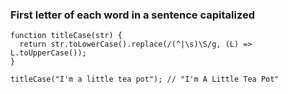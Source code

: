 ### First letter of each word in a sentence capitalized

```
function titleCase(str) {
  return str.toLowerCase().replace(/(^|\s)\S/g, (L) => L.toUpperCase());
}

titleCase("I'm a little tea pot"); // "I'm A Little Tea Pot"
```
